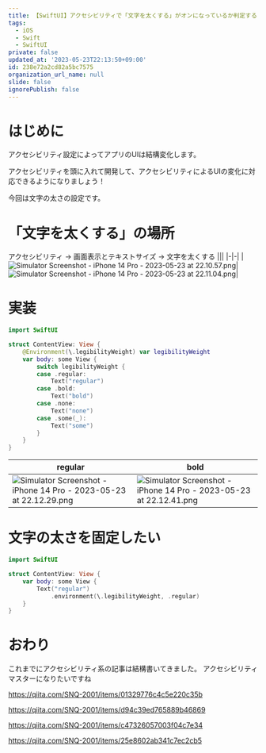 ```yaml
---
title: 【SwiftUI】アクセシビリティで「文字を太くする」がオンになっているか判定する
tags:
  - iOS
  - Swift
  - SwiftUI
private: false
updated_at: '2023-05-23T22:13:50+09:00'
id: 238e72a2cd82a5bc7575
organization_url_name: null
slide: false
ignorePublish: false
---
```

# はじめに
アクセシビリティ設定によってアプリのUIは結構変化します。

アクセシビリティを頭に入れて開発して、アクセシビリティによるUIの変化に対応できるようになりましょう！

今回は文字の太さの設定です。

# 「文字を太くする」の場所
アクセシビリティ → 画面表示とテキストサイズ → 文字を太くする
|||
|-|-|
|![Simulator Screenshot - iPhone 14 Pro - 2023-05-23 at 22.10.57.png](https://qiita-image-store.s3.ap-northeast-1.amazonaws.com/0/1745371/13238d5f-6861-acd9-e4af-31bf08675ae8.png)|![Simulator Screenshot - iPhone 14 Pro - 2023-05-23 at 22.11.04.png](https://qiita-image-store.s3.ap-northeast-1.amazonaws.com/0/1745371/68c46828-cf68-9ef0-b310-89e0de402316.png)|

# 実装
```swift
import SwiftUI

struct ContentView: View {
    @Environment(\.legibilityWeight) var legibilityWeight
    var body: some View {
        switch legibilityWeight {
        case .regular:
            Text("regular")
        case .bold:
            Text("bold")
        case .none:
            Text("none")
        case .some(_):
            Text("some")
        }
    }
}
```

|regular|bold|
|-|-|
|![Simulator Screenshot - iPhone 14 Pro - 2023-05-23 at 22.12.29.png](https://qiita-image-store.s3.ap-northeast-1.amazonaws.com/0/1745371/7eaf4e6b-c78b-2576-d2e3-89365856d180.png)|![Simulator Screenshot - iPhone 14 Pro - 2023-05-23 at 22.12.41.png](https://qiita-image-store.s3.ap-northeast-1.amazonaws.com/0/1745371/1f980f99-25d1-a3c2-a9ec-20ccbebb785d.png)|

# 文字の太さを固定したい
```swift
import SwiftUI

struct ContentView: View {
    var body: some View {
        Text("regular")
            .environment(\.legibilityWeight, .regular)
    }
}
```

# おわり
これまでにアクセシビリティ系の記事は結構書いてきました。
アクセシビリティマスターになりたいですね

https://qiita.com/SNQ-2001/items/01329776c4c5e220c35b

https://qiita.com/SNQ-2001/items/d94c39ed765889b46869

https://qiita.com/SNQ-2001/items/c47326057003f04c7e34

https://qiita.com/SNQ-2001/items/25e8602ab341c7ec2cb5
